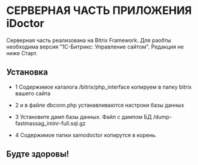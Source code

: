 # СЕРВЕРНАЯ ЧАСТЬ ПРИЛОЖЕНИЯ iDoctor #

Серверная часть реализована на Bitrix Framework. Для раобты необходима версия "1С-Битрикс: Управление сайтом". Редакция не ниже Старт.

## Установка ##

* 1 Содержимое каталога /bitrix/php_interface копируем в папку bitrix вашего сайта

 * 2 и в файле dbconn.php устанавливаются настроки базы данных
 * 3 Установите дамп базы данных. Файл с дампом БД /dump-fastmassag_iminr-full.sql.gz
 * 4 Содержимое папки samodoctor копирутся в корень.

## Будте здоровы! ##
